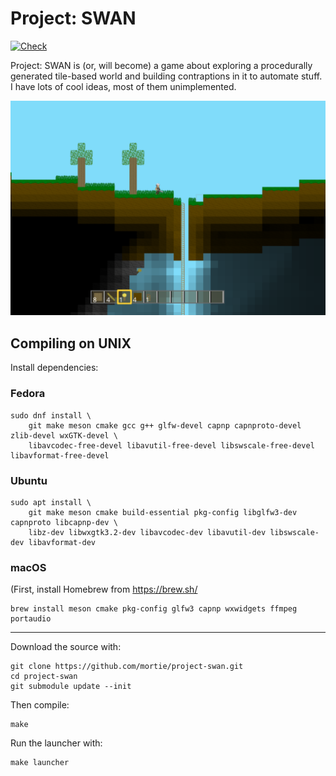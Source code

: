 # Project: SWAN

[![Check](https://github.com/mortie/project-swan/actions/workflows/build.yml/badge.svg)](https://github.com/mortie/project-swan/actions/workflows/build.yml)

Project: SWAN is (or, will become) a game about exploring a procedurally generated
tile-based world and building contraptions in it to automate stuff.
I have lots of cool ideas, most of them unimplemented.

![screenshot](https://raw.githubusercontent.com/mortie/project-swan/main/screenshot.png)

## Compiling on UNIX

Install dependencies:

### Fedora

```shell
sudo dnf install \
    git make meson cmake gcc g++ glfw-devel capnp capnproto-devel zlib-devel wxGTK-devel \
    libavcodec-free-devel libavutil-free-devel libswscale-free-devel libavformat-free-devel
```

### Ubuntu

```shell
sudo apt install \
    git make meson cmake build-essential pkg-config libglfw3-dev capnproto libcapnp-dev \
    libz-dev libwxgtk3.2-dev libavcodec-dev libavutil-dev libswscale-dev libavformat-dev
```

### macOS

(First, install Homebrew from https://brew.sh/

```shell
brew install meson cmake pkg-config glfw3 capnp wxwidgets ffmpeg portaudio
```

---

Download the source with:

```
git clone https://github.com/mortie/project-swan.git
cd project-swan
git submodule update --init
```

Then compile:

```
make
```

Run the launcher with:

```
make launcher
```

